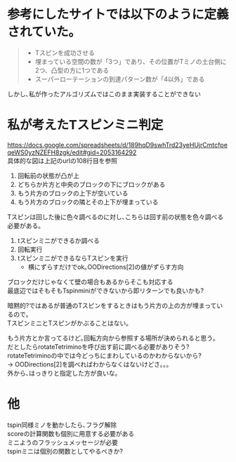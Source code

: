 # 参考にしたサイトでは以下のように定義されていた｡
>* Tスピンを成功させる
>* 埋まっている空間の数が「3つ」であり、その位置がTミノの土台側に2つ、凸型の方に1つである
>* スーパーローテーションの到達パターン数が「4以外」である

しかし､私が作ったアルゴリズムではこのまま実装することができない

# 私が考えたTスピンミニ判定
https://docs.google.com/spreadsheets/d/189hqD9swhTrd23yeHUjrCmtcfpeqeWS0yzNZEFH8zgk/edit#gid=2053164292  
具体的な図は上記のurlの108行目を参照

1. 回転前の状態が凸が上
2. どちらか片方と中央のブロックの下にブロックがある
3. もう片方のブロックの上下が空いている
4. もう片方のブロックの隣とその上下が埋まっている

Tスピンは回した後に色々調べるのに対し､こちらは回す前の状態を色々調べる必要がある｡

1. tスピンミニができるか調べる
2. 回転実行
3. tスピンミニができるならTスピンを実行
    * 横にずらすだけでok｡OODirections[2]の値がずらす方向 

ブロックだけじゃなくて壁の場合もあるからそこも対応する  
最底辺ではそもそもTspinminiができないから即リターンでも良いかも?


暗黙的?ではあるが普通のTスピンをするときはもう片方の上の方が埋まっているので｡  
TスピンミニとTスピンがかぶることはない｡

もう片方とか言ってるけど｡回転方向から参照する場所が決められると思う｡  
だとしたらrotateTetriminoを呼び出す前に調べる必要がありそう?  
rotateTetriminoの中では今どっちにまわしているのかわからないから?  
-> OODirections[2]を調べればわからなくはないけどさ｡｡｡  
外から､はっきりと指定した方が良いな｡

# 他
tspin同様ミノを動かしたら､フラグ解除  
scoreの計算関数も個別に用意する必要がある  
ミニようのフラッシュメッセージが必要  
tspinミニは個別の関数としてやるべきか?